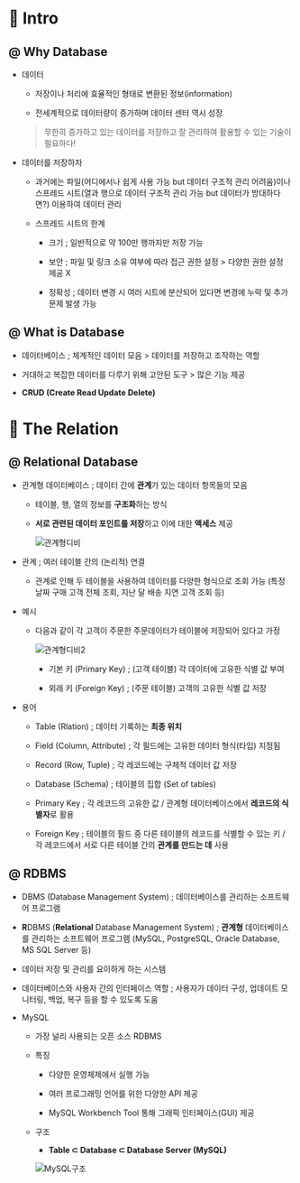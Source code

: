 # 🫠 Intro

## @ Why Database

- 데이터

  - 저장이나 처리에 효율적인 형태로 변환된 정보(information)

  - 전세계적으로 데이터량이 증가하며 데이터 센터 역시 성장

  > 무한히 증가하고 있는 데이터를 저장하고 잘 관리하여 활용할 수 있는 기술이 필요하다!

- 데이터를 저장하자

  - 과거에는 파일(어디에서나 쉽게 사용 가능 but 데이터 구조적 관리 어려움)이나 스프레드 시트(열과 행으로 데이터 구조적 관리 가능 but 데이터가 방대하다면?) 이용하여 데이터 관리

  - 스프레드 시트의 한계

    - 크기 ; 일반적으로 약 100만 행까지만 저장 가능

    - 보안 ; 파일 및 링크 소유 여부에 따라 접근 권한 설정 > 다양한 권한 설정 제공 X

    - 정확성 ; 데이터 변경 시 여러 시트에 분산되어 있다면 변경에 누락 및 추가 문제 발생 가능

## @ What is Database

- 데이터베이스 ; 체계적인 데이터 모음 > 데이터를 저장하고 조작하는 역할

- 거대하고 복잡한 데이터를 다루기 위해 고안된 도구 > 많은 기능 제공

- **CRUD (Create Read Update Delete)**

# 🧐 The Relation

## @ Relational Database

- 관계형 데이터베이스 ; 데이터 간에 **관계**가 있는 데이터 항목들의 모음

  - 테이블, 행, 열의 정보를 **구조화**하는 방식

  - **서로 관련된 데이터 포인트를 저장**하고 이에 대한 **액세스** 제공

    ![관계형디비](https://user-images.githubusercontent.com/121418205/217442075-a22bd616-6ec8-41fd-a246-d9b8fe13b096.png)

- 관계 ; 여러 테이블 간의 (논리적) 연결

  - 관계로 인해 두 테이블을 사용하여 데이터를 다양한 형식으로 조회 가능 (특정 날짜 구매 고객 전체 조회, 지난 달 배송 지연 고객 조회 등)

- 예시

  - 다음과 같이 각 고객이 주문한 주문데이터가 테이블에 저장되어 있다고 가정
    
    ![관계형디비2](https://user-images.githubusercontent.com/121418205/217446013-0c44c670-14ee-413e-bf39-219e6da1bb83.png)

    - 기본 키 (Primary Key) ; (고객 테이블) 각 데이터에 고유한 식별 값 부여

    - 외래 키 (Foreign Key) ; (주문 테이블) 고객의 고유한 식별 값 저장

- 용어

  - Table (Rlation) ; 데이터 기록하는 **최종 위치**

  - Field (Column, Attribute) ; 각 필드에는 고유한 데이터 형식(타입) 지정됨

  - Record (Row, Tuple) ; 각 레코드에는 구체적 데이터 값 저장

  - Database (Schema) ; 테이블의 집합 (Set of tables)

  - Primary Key ; 각 레코드의 고유한 값 / 관계형 데이터베이스에서 **레코드의 식별자**로 활용

  - Foreign Key ; 테이블의 필드 중 다른 테이블의 레코드를 식별할 수 있는 키 / 각 레코드에서 서로 다른 테이블 간의 **관계를 만드는 데** 사용

## @ RDBMS

- DBMS (Database Management System) ; 데이터베이스를 관리하는 소프트웨어 프로그램

- **R**DBMS (**Relational** Database Management System) ;  **관계형** 데이터베이스를 관리하는 소프트웨어 프로그램 (MySQL, PostgreSQL, Oracle Database, MS SQL Server 등)

- 데이터 저장 및 관리를 요이하게 하는 시스템

- 데이터베이스와 사용자 간의 인터페이스 역할 ; 사용자가 데이터 구성, 업데이트 모니터링, 백업, 복구 등을 할 수 있도록 도움

- MySQL

  - 가장 널리 사용되는 오픈 소스 RDBMS

  - 특징 

    - 다양한 운영체제에서 실행 가능

    - 여러 프로그래밍 언어를 위한 다양한 API 제공

    - MySQL Workbench Tool 통해 그래픽 인터페이스(GUI) 제공

  - 구조

    - **Table ⊂ Database ⊂ Database Server (MySQL)**

    ![MySQL구조](https://user-images.githubusercontent.com/121418205/217448843-217c8fe2-b3ad-49ca-8e6b-52b5a01d2834.png)
    
